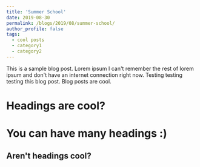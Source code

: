 ```yaml
---
title: 'Summer School'
date: 2019-08-30
permalink: /blogs/2019/08/summer-school/
author_profile: false
tags:
  - cool posts
  - category1
  - category2
---
```


This is a sample blog post. Lorem ipsum I can't remember the rest of lorem ipsum and don't have an internet connection right now. Testing testing testing this blog post. Blog posts are cool.


# Headings are cool?


# You can have many headings :)


## Aren't headings cool?

